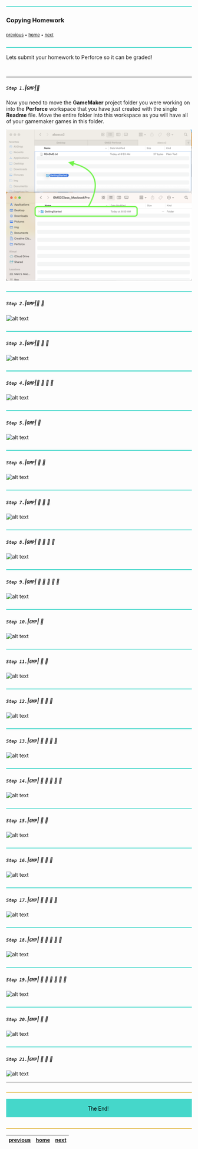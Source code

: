 ![](../images/line3.png)

### Copying Homework

<sub>[previous](../workspaces/README.md#user-content-workspaces-in-p4v) • [home](../README.md#user-content-gamemaker-studio-2-perforce) • [next](../)</sub>

![](../images/line3.png)

Lets submit your homework to Perforce so it can be graded!

<br>

---

##### `Step 1.`\|`GMP`|:small_blue_diamond:

Now you need to move the **GameMaker** project folder you were working on into the **Perforce** workspace that you have just created with the single **Readme** file.  Move the entire folder into this workspace as you will have all of your gamemaker games in this folder.

![move game maker project over](images/moveProjectFolder.png)

![](../images/line3.png)

##### `Step 2.`\|`GMP`|:small_blue_diamond: :small_blue_diamond: 

![alt text](images/.png)

![](../images/line3.png)

##### `Step 3.`\|`GMP`|:small_blue_diamond: :small_blue_diamond: :small_blue_diamond:

![alt text](images/.png)

![](../images/line3.png)

##### `Step 4.`\|`GMP`|:small_blue_diamond: :small_blue_diamond: :small_blue_diamond: :small_blue_diamond:

![alt text](images/.png)

![](../images/line3.png)

##### `Step 5.`\|`GMP`| :small_orange_diamond:

![alt text](images/.png)

![](../images/line3.png)

##### `Step 6.`\|`GMP`| :small_orange_diamond: :small_blue_diamond:

![alt text](images/.png)

![](../images/line3.png)

##### `Step 7.`\|`GMP`| :small_orange_diamond: :small_blue_diamond: :small_blue_diamond:

![alt text](images/.png)

![](../images/line3.png)

##### `Step 8.`\|`GMP`| :small_orange_diamond: :small_blue_diamond: :small_blue_diamond: :small_blue_diamond:

![alt text](images/.png)

![](../images/line3.png)

##### `Step 9.`\|`GMP`| :small_orange_diamond: :small_blue_diamond: :small_blue_diamond: :small_blue_diamond: :small_blue_diamond:

![alt text](images/.png)

![](../images/line3.png)

##### `Step 10.`\|`GMP`| :large_blue_diamond:

![alt text](images/.png)

![](../images/line3.png)

##### `Step 11.`\|`GMP`| :large_blue_diamond: :small_blue_diamond: 

![alt text](images/.png)

![](../images/line3.png)


##### `Step 12.`\|`GMP`| :large_blue_diamond: :small_blue_diamond: :small_blue_diamond: 

![alt text](images/.png)

![](../images/line3.png)

##### `Step 13.`\|`GMP`| :large_blue_diamond: :small_blue_diamond: :small_blue_diamond:  :small_blue_diamond: 

![alt text](images/.png)

![](../images/line3.png)

##### `Step 14.`\|`GMP`| :large_blue_diamond: :small_blue_diamond: :small_blue_diamond: :small_blue_diamond:  :small_blue_diamond: 

![alt text](images/.png)

![](../images/line3.png)

##### `Step 15.`\|`GMP`| :large_blue_diamond: :small_orange_diamond: 

![alt text](images/.png)

![](../images/line3.png)

##### `Step 16.`\|`GMP`| :large_blue_diamond: :small_orange_diamond:   :small_blue_diamond: 

![alt text](images/.png)

![](../images/line3.png)

##### `Step 17.`\|`GMP`| :large_blue_diamond: :small_orange_diamond: :small_blue_diamond: :small_blue_diamond:

![alt text](images/.png)

![](../images/line3.png)

##### `Step 18.`\|`GMP`| :large_blue_diamond: :small_orange_diamond: :small_blue_diamond: :small_blue_diamond: :small_blue_diamond:

![alt text](images/.png)

![](../images/line3.png)

##### `Step 19.`\|`GMP`| :large_blue_diamond: :small_orange_diamond: :small_blue_diamond: :small_blue_diamond: :small_blue_diamond: :small_blue_diamond:

![alt text](images/.png)

![](../images/line3.png)

##### `Step 20.`\|`GMP`| :large_blue_diamond: :large_blue_diamond:

![alt text](images/.png)

![](../images/line3.png)

##### `Step 21.`\|`GMP`| :large_blue_diamond: :large_blue_diamond: :small_blue_diamond:

![alt text](images/.png)

___

![](../images/line.png)

<!-- <img src="https://via.placeholder.com/1000x100/45D7CA/000000/?text=Next Up - Title"> -->
![next up workspaces](images/banner.png)

![](../images/line.png)

| [previous](../workspaces/README.md#user-content-workspaces-in-p4v)| [home](../README.md#user-content-gamemaker-studio-2-perforce) | [next](../)|
|---|---|---|
